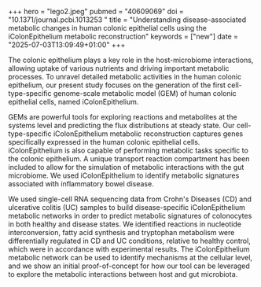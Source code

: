 +++
hero = "lego2.jpeg"
pubmed = "40609069"
doi = "10.1371/journal.pcbi.1013253 "
title = "Understanding disease-associated metabolic changes in human colonic epithelial cells using the iColonEpithelium metabolic reconstruction"
keywords = ["new"]
date = "2025-07-03T13:09:49+01:00"
+++

The colonic epithelium plays a key role in the host-microbiome interactions, allowing
uptake of various nutrients and driving important metabolic processes. To unravel
detailed metabolic activities in the human colonic epithelium, our present study focuses
on the generation of the first cell-type-specific genome-scale metabolic model (GEM) of
human colonic epithelial cells, named iColonEpithelium.

GEMs are powerful tools for
exploring reactions and metabolites at the systems level and predicting the flux
distributions at steady state. Our cell-type-specific iColonEpithelium metabolic
reconstruction captures genes specifically expressed in the human colonic epithelial
cells. iColonEpithelium is also capable of performing metabolic tasks specific to the
colonic epithelium. A unique transport reaction compartment has been included to allow
for the simulation of metabolic interactions with the gut microbiome. We used
iColonEpithelium to identify metabolic signatures associated with inflammatory bowel
disease.

We used single-cell RNA sequencing data from Crohn's Diseases (CD) and
ulcerative colitis (UC) samples to build disease-specific iColonEpithelium metabolic
networks in order to predict metabolic signatures of colonocytes in both healthy and
disease states. We identified reactions in nucleotide interconversion, fatty acid
synthesis and tryptophan metabolism were differentially regulated in CD and UC
conditions, relative to healthy control, which were in accordance with experimental
results. The iColonEpithelium metabolic network can be used to identify mechanisms at
the cellular level, and we show an initial proof-of-concept for how our tool can be
leveraged to explore the metabolic interactions between host and gut microbiota.
